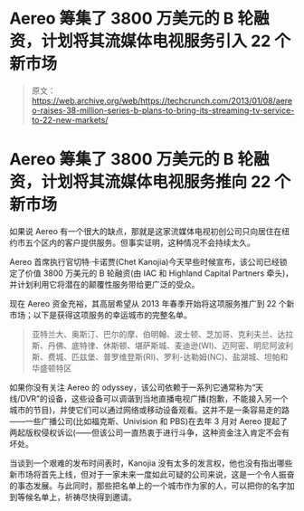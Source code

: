 # Aereo 筹集了 3800 万美元的 B 轮融资，计划将其流媒体电视服务引入 22 个新市场 

> 原文：<https://web.archive.org/web/https://techcrunch.com/2013/01/08/aereo-raises-38-million-series-b-plans-to-bring-its-streaming-tv-service-to-22-new-markets/>

# Aereo 筹集了 3800 万美元的 B 轮融资，计划将其流媒体电视服务推向 22 个新市场

如果说 Aereo 有一个很大的缺点，那就是这家流媒体电视初创公司只向居住在纽约市五个区内的客户提供服务。但事实证明，这种情况不会持续太久。

Aereo 首席执行官切特·卡诺贾(Chet Kanojia)今天早些时候宣布，该公司已经锁定了价值 3800 万美元的 B 轮融资(由 IAC 和 Highland Capital Partners 牵头)，并计划利用它将潜在的颠覆性服务带给更广泛的受众。

现在 Aereo 资金充裕，其高层希望从 2013 年春季开始将这项服务推广到 22 个新市场；以下是获得这项服务的幸运城市的完整名单。

> 亚特兰大、奥斯汀、巴尔的摩、伯明翰、波士顿、芝加哥、克利夫兰、达拉斯、丹佛、底特律、休斯顿、堪萨斯城、麦迪逊(WI)、迈阿密、明尼阿波利斯、费城、匹兹堡、普罗维登斯(RI)、罗利-达勒姆(NC)、盐湖城、坦帕和华盛顿特区

如果你没有关注 Aereo 的 odyssey，该公司依赖于一系列它通常称为“天线/DVR”的设备，这些设备可以调谐到当地直播电视广播(抱歉，不能接入另一个城市的节目)，并使它们可以通过网络或移动设备观看。这并不是一条容易走的路——一些广播公司(比如福克斯、Univision 和 PBS)在去年 3 月对 Aereo 提起了两起版权侵权诉讼(——但该公司一直热衷于进行斗争，这种资金注入肯定不会有坏处。

当谈到一个艰难的发布时间表时，Kanojia 没有太多的发言权，他也没有指出哪些新市场将首先上线，但对于一家未来一度如此可疑的公司来说，这是一个令人振奋的事态发展。与此同时，那些把名单上的一个城市作为家的人，可以把你的名字加到等候名单上，祈祷尽快得到邀请。
